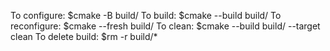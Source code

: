 To configure:    $cmake -B build/
To build:        $cmake --build build/
To reconfigure:  $cmake --fresh build/
To clean:        $cmake --build build/ --target clean
To delete build: $rm -r build/*